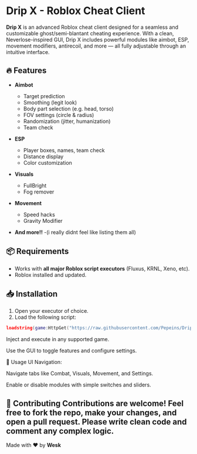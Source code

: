 # Drip X - Roblox Cheat Client

**Drip X** is an advanced Roblox cheat client designed for a seamless and customizable ghost/semi-blantant cheating experience. With a clean, Neverlose-inspired GUI, Drip X includes powerful modules like aimbot, ESP, movement modifiers, antirecoil, and more — all fully adjustable through an intuitive interface.

## 🔥 Features

- **Aimbot**
  - Target prediction
  - Smoothing (legit look)
  - Body part selection (e.g. head, torso)
  - FOV settings (circle & radius)
  - Randomization (jitter, humanization)
  - Team check

- **ESP**
  - Player boxes, names, team check
  - Distance display
  - Color customization

- **Visuals**
  - FullBright
  - Fog remover

- **Movement**
  - Speed hacks
  - Gravity Modifier
 
- **And more!!**
  -(i really didnt feel like listing them all)

## 📦 Requirements

- Works with **all major Roblox script executors** (Fluxus, KRNL, Xeno, etc).
- Roblox installed and updated.

## 📥 Installation

1. Open your executor of choice.
2. Load the following script:

```lua
loadstring(game:HttpGet("https://raw.githubusercontent.com/Pepeins/DripX/main/DripX.lua"))()
```
Inject and execute in any supported game.

Use the GUI to toggle features and configure settings.

🧠 Usage
UI Navigation:

Navigate tabs like Combat, Visuals, Movement, and Settings.

Enable or disable modules with simple switches and sliders.

🤝 Contributing
Contributions are welcome! Feel free to fork the repo, make your changes, and open a pull request. Please write clean code and comment any complex logic.
---

Made with ❤️ by **Wesk**
